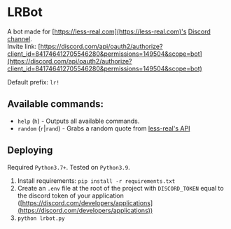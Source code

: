 # LRBot
A bot made for [https://less-real.com](https://less-real.com)'s [Discord channel](https://discord.com/invite/3Zd46Uc).  
Invite link: [https://discord.com/api/oauth2/authorize?client_id=841746412705546280&permissions=149504&scope=bot](https://discord.com/api/oauth2/authorize?client_id=841746412705546280&permissions=149504&scope=bot)

Default prefix: `lr!`  
## Available commands:
- `help` (`h`) - Outputs all available commands.
- `random` (`r`|`rand`) - Grabs a random quote from [less-real's API](https://www.less-real.com/api/v1/)

## Deploying
Required `Python3.7+`. Tested on `Python3.9`.

1. Install requirements: `pip install -r requirements.txt`
2. Create an `.env` file at the root of the project with `DISCORD_TOKEN` equal to the discord token of your application ([https://discord.com/developers/applications](https://discord.com/developers/applications))
3. `python lrbot.py`
